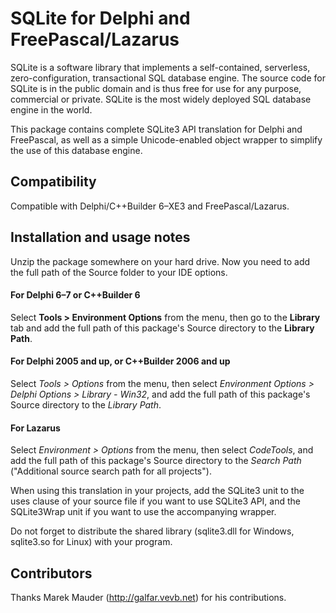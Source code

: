 SQLite for Delphi and FreePascal/Lazarus
========================================

SQLite is a software library that implements a self-contained, serverless, zero-configuration,
transactional SQL database engine. The source code for SQLite is in the public domain and is thus
free for use for any purpose, commercial or private. SQLite is the most widely deployed SQL database
engine in the world.

This package contains complete SQLite3 API translation for Delphi and FreePascal, as well as a
simple Unicode-enabled object wrapper to simplify the use of this database engine.


Compatibility
-------------
Compatible with Delphi/C++Builder 6–XE3 and FreePascal/Lazarus.


Installation and usage notes
----------------------------

Unzip the package somewhere on your hard drive. Now you need to add the full path of the Source
folder to your IDE options.

#### For Delphi 6–7 or C++Builder 6
Select **Tools > Environment Options** from the menu, then go to the **Library** tab and add the
full path of this package's Source directory to the **Library Path**.

#### For Delphi 2005 and up, or C++Builder 2006 and up
Select *Tools > Options* from the menu, then select *Environment Options > Delphi Options >
Library - Win32*, and add the full path of this package's Source directory to the *Library Path*.

#### For Lazarus
Select *Environment > Options* from the menu, then select *CodeTools*, and add the full path of this
package's Source directory to the *Search Path* ("Additional source search path for all projects").

When using this translation in your projects, add the SQLite3 unit to the uses clause of your source
file if you want to use SQLite3 API, and the SQLite3Wrap unit if you want to use the accompanying
wrapper.

Do not forget to distribute the shared library (sqlite3.dll for Windows, sqlite3.so for Linux) with
your program.


Contributors
------------
Thanks Marek Mauder (http://galfar.vevb.net) for his contributions.
